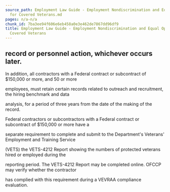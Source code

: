 ```yaml
---
source_path: Employment Law Guide - Employment Nondiscrimination and Equal Opportunity
  for Covered Veterans.md
pages: n/a-n/a
chunk_id: 7ba3ee94f606e6eb458a0e3e462de7867dd96df9
title: Employment Law Guide - Employment Nondiscrimination and Equal Opportunity for
  Covered Veterans
---
```

## record or personnel action, whichever occurs later.

In addition, all contractors with a Federal contract or subcontract of $150,000 or more, and 50 or more

employees, must retain certain records related to outreach and recruitment, the hiring benchmark and data

analysis, for a period of three years from the date of the making of the record.

Federal contractors or subcontractors with a Federal contract or subcontract of $150,000 or more have a

separate requirement to complete and submit to the Department's Veterans' Employment and Training Service

(VETS) the VETS-4212 Report showing the numbers of protected veterans hired or employed during the

reporting period. The VETS-4212 Report may be completed online. OFCCP may verify whether the contractor

has complied with this requirement during a VEVRAA compliance evaluation.
